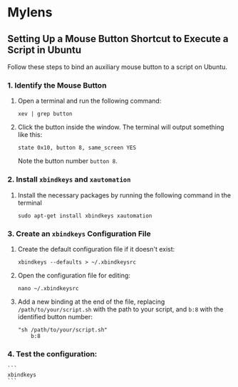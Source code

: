 # Mylens
## Setting Up a Mouse Button Shortcut to Execute a Script in Ubuntu

Follow these steps to bind an auxiliary mouse button to a script on Ubuntu.

### 1. Identify the Mouse Button

1. Open a terminal and run the following command:
    ```
    xev | grep button
    ```
2. Click the button inside the window. The terminal will output something like this:
    ```
    state 0x10, button 8, same_screen YES
    ```
    Note the button number `button 8`.

### 2. Install `xbindkeys` and `xautomation`

1. Install the necessary packages by running the following command in the terminal
    ```
    sudo apt-get install xbindkeys xautomation
    ```
### 3. Create an `xbindkeys` Configuration File

1. Create the default configuration file if it doesn't exist:
    ```
    xbindkeys --defaults > ~/.xbindkeysrc
    ```
2. Open the configuration file for editing:
    ```
    nano ~/.xbindkeysrc
    ```
3. Add a new binding at the end of the file, replacing `/path/to/your/script.sh` with the path to your script, and `b:8` with the identified button number:
    ```
    "sh /path/to/your/script.sh"
        b:8
    ```
### 4. Test the configuration:
    ```
    xbindkeys
    ```
